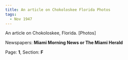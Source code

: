 ```yaml
---  
title: An article on Chokoloskee Florida Photos  
tags:  
  - Nov 1947  
---  
```

  
An article on Chokoloskee, Florida. [Photos]  
  
Newspapers: **Miami Morning News or The Miami Herald**  
  
Page: **1**, Section: **F** 
